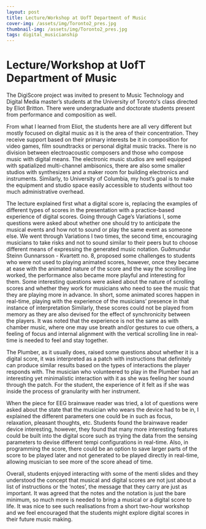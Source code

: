 ```yaml
---
layout: post
title: Lecture/Workshop at UofT Department of Music
cover-img: /assets/img/Toronto2_pres.jpg
thumbnail-img: /assets/img/Toronto2_pres.jpg
tags: digital_musicianship
---
```

# **Lecture/Workshop at UofT Department of Music**

The DigiScore project was invited to present to Music Technology and Digital Media master’s students at the University of Toronto's class directed by Eliot Britton. There were undergraduate and doctorate students present from performance and composition as well.

From what I learned from Eliot, the students here are all very different but mostly focused on digital music as it is the area of their concentration. They receive support based on their primary interests be it in composition for video games, film soundtracks or personal digital music tracks. There is no division between electroacoustic composers and those who compose music with digital means. The electronic music studios are well equipped with spatialized multi-channel ambisonics, there are also some smaller studios with synthesizers and a maker room for building electronics and instruments. Similarly, to University of Columbia, my host’s goal is to make the equipment and studio space easily accessible to students without too much administrative overhead.

The lecture explained first what a digital score is, replacing the examples of different types of scores in the presentation with a practice-based experience of digital scores. Going through Cage’s Variations I, some questions were asked about whether one should try to anticipate the musical events and how not to sound or play the same event as someone else. We went through Variations I two times, the second time, encouraging musicians to take risks and not to sound similar to their peers but to choose different means of expressing the generated music notation. Guðmundur Steinn Gunnarsson - Kvartett no. 8, proposed some challenges to students who were not used to playing animated scores, however, once they became at ease with the animated nature of the score and the way the scrolling line worked, the performance also became more playful and interesting for them. Some interesting questions were asked about the nature of scrolling scores and whether they work for musicians who need to see the music that they are playing more in advance. In short, some animated scores happen in real-time, playing with the experience of the musicians’ presence in that instance of interpretation Similarly, these scores could not be played from memory as they are also devised for the effect of synchronicity between the players. It was noted that the experience is not the same as with chamber music, where one may use breath and/or gestures to cue others, a feeling of focus and internal alignment with the vertical scrolling line in real-time is needed to feel and stay together. 

The Plumber, as it usually does, raised some questions about whether it is a digital score, it was interpreted as a patch with instructions that definitely can produce similar results based on the types of interactions the player responds with. The musician who volunteered to play in the Plumber had an interesting yet minimalistic interaction with it as she was feeling her sound through the patch. For the student, the experience of it felt as if she was inside the process of granularity with her instrument. 

When the piece for EEG brainwave reader was tried, a lot of questions were asked about the state that the musician who wears the device had to be in, I explained the different parameters one could be in such as focus, relaxation, pleasant thoughts, etc. Students found the brainwave reader device interesting, however, they found that many more interesting features could be built into the digital score such as trying the data from the sensing parameters to devise different tempi configurations in real-time. Also, in programming the score, there could be an option to save larger parts of the score to be played later and not generated to be played directly in real-time, allowing musician to see more of the score ahead of time.

Overall, students enjoyed interacting with some of the menti slides and they understood the concept that musical and digital scores are not just about a list of instructions or the ‘notes’, the message that they carry are just as important. It was agreed that the notes and the notation is just the bare minimum, so much more is needed to bring a musical or a digital score to life. It was nice to see such realisations from a short two-hour workshop and we feel encouraged that the students might explore digital scores in their future music making.


